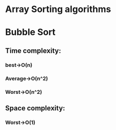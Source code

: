 # Array Sorting algorithms

# Bubble Sort
## Time complexity:
### best->O(n)
### Average->O(n^2) 
### Worst->O(n^2)
## Space complexity:
### Worst->O(1)

